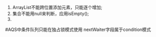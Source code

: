 1. ArrayList不能跨位置添加元素，只能逐个增加;
2. 集合不能用null来判断，应用isEmpty();
3. 



#AQS中条件队列只能在独占锁模式使用 nextWaiter字段属于condition模式

